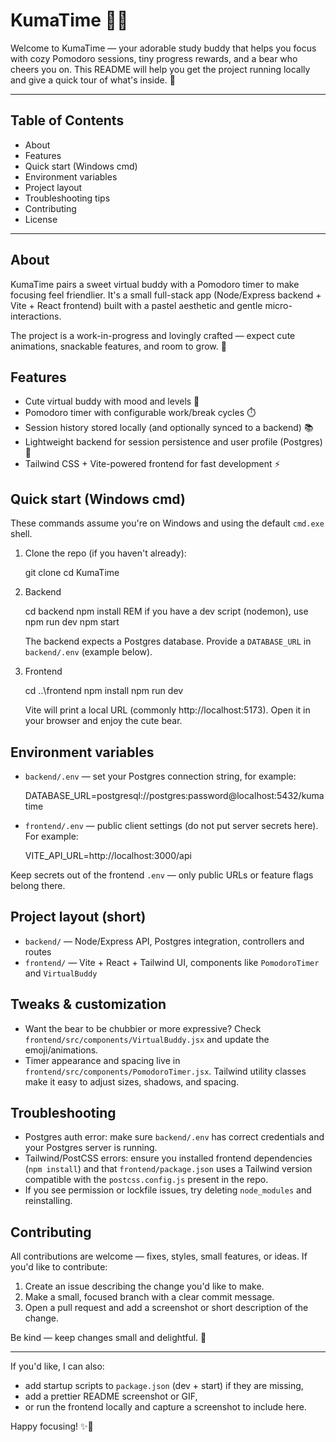 # KumaTime 🐻✨

Welcome to KumaTime — your adorable study buddy that helps you focus with cozy Pomodoro sessions, tiny progress rewards, and a bear who cheers you on. This README will help you get the project running locally and give a quick tour of what's inside. 💖

---

## Table of Contents
- About
- Features
- Quick start (Windows cmd)
- Environment variables
- Project layout
- Troubleshooting tips
- Contributing
- License

---

## About
KumaTime pairs a sweet virtual buddy with a Pomodoro timer to make focusing feel friendlier. It's a small full-stack app (Node/Express backend + Vite + React frontend) built with a pastel aesthetic and gentle micro-interactions.

The project is a work-in-progress and lovingly crafted — expect cute animations, snackable features, and room to grow. 🌸

## Features
- Cute virtual buddy with mood and levels 🐻
- Pomodoro timer with configurable work/break cycles ⏱️
- Session history stored locally (and optionally synced to a backend) 📚
- Lightweight backend for session persistence and user profile (Postgres) 🐘
- Tailwind CSS + Vite-powered frontend for fast development ⚡

## Quick start (Windows cmd)
These commands assume you're on Windows and using the default `cmd.exe` shell.

1) Clone the repo (if you haven't already):

	git clone <your-repo-url>
	cd KumaTime

2) Backend

	cd backend
	npm install
	REM if you have a dev script (nodemon), use npm run dev
	npm start

	The backend expects a Postgres database. Provide a `DATABASE_URL` in `backend/.env` (example below).

3) Frontend

	cd ..\frontend
	npm install
	npm run dev

	Vite will print a local URL (commonly http://localhost:5173). Open it in your browser and enjoy the cute bear.

## Environment variables
- `backend/.env` — set your Postgres connection string, for example:

  DATABASE_URL=postgresql://postgres:password@localhost:5432/kumatime

- `frontend/.env` — public client settings (do not put server secrets here). For example:

  VITE_API_URL=http://localhost:3000/api

Keep secrets out of the frontend `.env` — only public URLs or feature flags belong there.

## Project layout (short)
- `backend/` — Node/Express API, Postgres integration, controllers and routes
- `frontend/` — Vite + React + Tailwind UI, components like `PomodoroTimer` and `VirtualBuddy`

## Tweaks & customization
- Want the bear to be chubbier or more expressive? Check `frontend/src/components/VirtualBuddy.jsx` and update the emoji/animations.
- Timer appearance and spacing live in `frontend/src/components/PomodoroTimer.jsx`. Tailwind utility classes make it easy to adjust sizes, shadows, and spacing.

## Troubleshooting
- Postgres auth error: make sure `backend/.env` has correct credentials and your Postgres server is running.
- Tailwind/PostCSS errors: ensure you installed frontend dependencies (`npm install`) and that `frontend/package.json` uses a Tailwind version compatible with the `postcss.config.js` present in the repo.
- If you see permission or lockfile issues, try deleting `node_modules` and reinstalling.

## Contributing
All contributions are welcome — fixes, styles, small features, or ideas. If you'd like to contribute:

1. Create an issue describing the change you'd like to make.
2. Make a small, focused branch with a clear commit message.
3. Open a pull request and add a screenshot or short description of the change.

Be kind — keep changes small and delightful. 🧸

---

If you'd like, I can also:
- add startup scripts to `package.json` (dev + start) if they are missing,
- add a prettier README screenshot or GIF,
- or run the frontend locally and capture a screenshot to include here.

Happy focusing! ✨🐻

